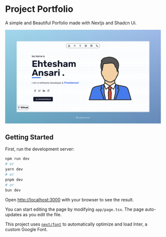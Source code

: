 # Project Portfolio

A simple and Beautiful Porfolio made with Nextjs and Shadcn Ui.

![Demo](https://github.com/ehte92/portfolio/blob/04fc560204264713f7e768eef907e36b5eb1c8e7/public/og-image.jpeg)

## Getting Started

First, run the development server:

```bash
npm run dev
# or
yarn dev
# or
pnpm dev
# or
bun dev
```

Open [http://localhost:3000](http://localhost:3000) with your browser to see the result.

You can start editing the page by modifying `app/page.tsx`. The page auto-updates as you edit the file.

This project uses [`next/font`](https://nextjs.org/docs/basic-features/font-optimization) to automatically optimize and load Inter, a custom Google Font.
